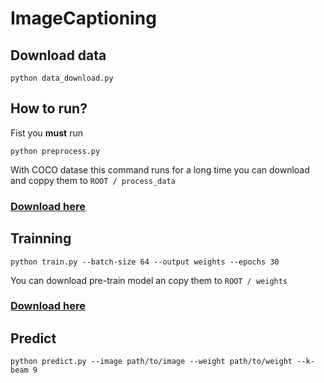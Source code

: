 # ImageCaptioning

## Download data
```console
python data_download.py
```

## How to run?
Fist you **must** run
```console
python preprocess.py
```
With COCO datase this command runs for a long time you can download and coppy them to `ROOT / process_data`

### [Download here](https://drive.google.com/drive/folders/1fwck18BXbObuFbKQ2H3p4QZ99g8eYUfb?usp=sharing)

## Trainning
```console
python train.py --batch-size 64 --output weights --epochs 30
```
You can download pre-train model an copy them to `ROOT / weights`
### [Download here](https://drive.google.com/drive/folders/1q-COeg-nEMOnJIAfuJcKvcJl7sPQfLOn?usp=sharing)

## Predict
```console
python predict.py --image path/to/image --weight path/to/weight --k-beam 9
```